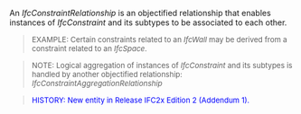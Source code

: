 ﻿An _IfcConstraintRelationship_ is an objectified relationship that enables instances of _IfcConstraint_ and its subtypes to be associated to each other.

> <font size="-1">EXAMPLE: Certain constraints related to an <i>IfcWall</i> may be derived from a constraint related to an <i>IfcSpace</i>.</font>

> <font size="-1">NOTE: Logical aggregation of instances of <i>IfcConstraint</i> and its subtypes is handled by another objectified relationship: <i>IfcConstraintAggregationRelationship</i></font>

> <font color="#0000FF" size="-1">HISTORY: New entity in Release IFC2x Edition 2 (Addendum 1).</font>
>